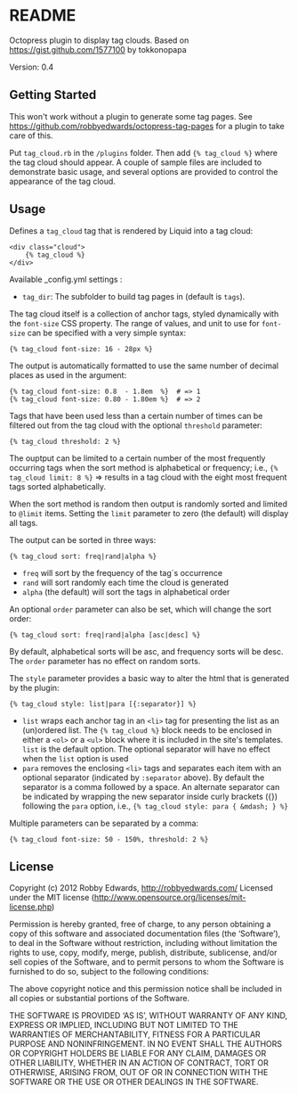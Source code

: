 # README #

Octopress plugin to display tag clouds. Based on https://gist.github.com/1577100 by tokkonopapa

Version: 0.4


## Getting Started #

This won't work without a plugin to generate some tag pages. See https://github.com/robbyedwards/octopress-tag-pages for a plugin to take care of this.

Put `tag_cloud.rb` in the `/plugins` folder. Then add `{% tag_cloud %}` where the tag cloud should appear. A couple of sample files are included to demonstrate basic usage, and several options are provided to control the appearance of the tag cloud.


## Usage #

Defines a `tag_cloud` tag that is rendered by Liquid into a tag cloud:

    <div class="cloud">
        {% tag_cloud %}
    </div>

Available _config.yml settings :

- `tag_dir`: The subfolder to build tag pages in (default is `tags`).

The tag cloud itself is a collection of anchor tags, styled dynamically with the `font-size` CSS property. The range of values, and unit to use for `font-size` can be specified with a very simple syntax:

    {% tag_cloud font-size: 16 - 28px %}

The output is automatically formatted to use the same number of decimal places as used in the argument:

    {% tag_cloud font-size: 0.8  - 1.8em  %}  # => 1
    {% tag_cloud font-size: 0.80 - 1.80em %}  # => 2

Tags that have been used less than a certain number of times can be filtered out from the tag cloud with the optional `threshold` parameter:

    {% tag_cloud threshold: 2 %}

The ouptput can be limited to a certain number of the most frequently occurring tags when the sort method is alphabetical or frequency; i.e., `{% tag_cloud limit: 8 %}` => results in a tag cloud with the eight most frequent tags sorted alphabetically.

When the sort method is random then output is randomly sorted and limited to `@limit` items. Setting the `limit` parameter to zero (the default) will display all tags.

The output can be sorted in three ways:

    {% tag_cloud sort: freq|rand|alpha %}

- `freq` will sort by the frequency of the tag`s occurrence
- `rand` will sort randomly each time the cloud is generated
- `alpha` (the default) will sort the tags in alphabetical order

An optional `order` parameter can also be set, which will change the sort order:

    {% tag_cloud sort: freq|rand|alpha [asc|desc] %}

By default, alphabetical sorts will be asc, and frequency sorts will be desc. The `order` parameter has no effect on random sorts.

The `style` parameter provides a basic way to alter the html that is generated by the plugin:

    {% tag_cloud style: list|para [{:separator}] %}

- `list` wraps each anchor tag in an `<li>` tag for presenting the list as an (un)ordered list. The `{% tag_cloud %}` block needs to be enclosed in either a `<ol>` or a  `<ul>` block where it is included in the site's templates. `list` is the default option. The optional separator will have no effect when the `list` option is used
- `para` removes the enclosing `<li>` tags and separates each item with an optional separator (indicated by `:separator` above). By default the separator is a comma followed by a space. An alternate separator can be indicated by wrapping the new separator inside curly brackets ({}) following the `para` option, i.e., `{% tag_cloud style: para { &mdash; } %}`

Multiple parameters can be separated by a comma:

    {% tag_cloud font-size: 50 - 150%, threshold: 2 %}


## License #

Copyright (c) 2012 Robby Edwards, http://robbyedwards.com/
Licensed under the MIT license (http://www.opensource.org/licenses/mit-license.php)

Permission is hereby granted, free of charge, to any person obtaining a copy of this software and associated documentation files (the ‘Software’), to deal in the Software without restriction, including without limitation the rights to use, copy, modify, merge, publish, distribute, sublicense, and/or sell copies of the Software, and to permit persons to whom the Software is furnished to do so, subject to the following conditions:

The above copyright notice and this permission notice shall be included in all copies or substantial portions of the Software.

THE SOFTWARE IS PROVIDED ‘AS IS’, WITHOUT WARRANTY OF ANY KIND, EXPRESS OR IMPLIED, INCLUDING BUT NOT LIMITED TO THE WARRANTIES OF MERCHANTABILITY, FITNESS FOR A PARTICULAR PURPOSE AND NONINFRINGEMENT. IN NO EVENT SHALL THE AUTHORS OR COPYRIGHT HOLDERS BE LIABLE FOR ANY CLAIM, DAMAGES OR OTHER LIABILITY, WHETHER IN AN ACTION OF CONTRACT, TORT OR OTHERWISE, ARISING FROM, OUT OF OR IN CONNECTION WITH THE SOFTWARE OR THE USE OR OTHER DEALINGS IN THE SOFTWARE.
